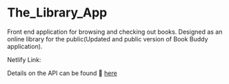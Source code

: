 # The_Library_App
Front end application for browsing and checking out books. Designed as an online library for the public(Updated and public version of Book Buddy application).

Netlify Link: 

Details on the API can be found 🔗 [here](https://fsa-book-buddy-b6e748d1380d.herokuapp.com/docs/)